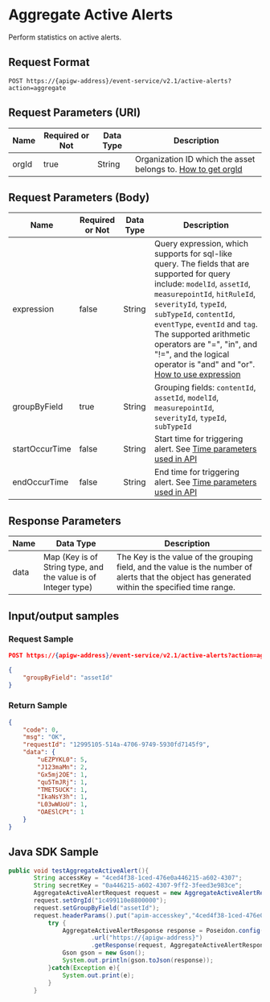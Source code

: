 # Aggregate Active Alerts



 Perform statistics on active alerts.

## Request Format

```
POST https://{apigw-address}/event-service/v2.1/active-alerts?action=aggregate
```

## Request Parameters (URI)

| Name | Required or Not | Data Type | Description |
|---------------|--------|----------|-----------|
| orgId         | true     | String    | Organization ID which the asset belongs to. [How to get orgId](/docs/api/en/latest/api_faqs#how-to-get-organization-id-orgid-orgid)                |
                                                                 

## Request Parameters (Body)
| Name            | Required or Not | Data Type | Description |
|----------------|----------|--------------------|----|
| expression         | false    | String   | Query expression, which supports for sql-like query. The fields that are supported for query include: `modelId`, `assetId`, `measurepointId`, `hitRuleId`, `severityId`, `typeId`, `subTypeId`, `contentId`, `eventType`, `eventId` and `tag`. The supported arithmetic operators are "=", "in", and "!=", and the logical operator is "and" and "or". [How to use expression](/docs/api/en/latest/api_faqs.html#how-to-use-expression)|
| groupByField   | true     | String             | Grouping fields: `contentId`, `assetId`, `modelId`, `measurepointId`, `severityId`, `typeId`, `subTypeId` |
| startOccurTime | false    | String| Start time for triggering alert. See [Time parameters used in API](/docs/api/en/latest/api_faqs.html#time-parameters-used-in-api)    |
| endOccurTime   | false    | String| End time for triggering alert. See [Time parameters used in API](/docs/api/en/latest/api_faqs.html#time-parameters-used-in-api) |



## Response Parameters

| Name | Data Type     | Description          |
|-------|----------------|---------------------------|
| data | Map (Key is of String type, and the value is of Integer type) | The Key is the value of the grouping field, and the value is the number of alerts that the object has generated within the specified time range.|


## Input/output samples

### Request Sample

```json
POST https://{apigw-address}/event-service/v2.1/active-alerts?action=aggregate&orgId=1c499110e8800000

{
	"groupByField": "assetId"
}

```

### Return Sample

```json
{
	"code": 0,
	"msg": "OK",
	"requestId": "12995105-514a-4706-9749-5930fd7145f9",
	"data": {
		"uEZPYKL0": 5,
		"J123maMn": 2,
		"Gx5mj2OE": 1,
		"qu5TmJRj": 1,
		"TMET5UCK": 1,
		"IkaNsY3h": 1,
		"L03wWUoU": 1,
		"OAESlCPt": 1
	}
}

```

## Java SDK Sample

```java
public void testAggregateActiveAlert(){  
       String accessKey = "4ced4f38-1ced-476e0a446215-a602-4307";  
       String secretKey = "0a446215-a602-4307-9ff2-3feed3e983ce";  
       AggregateActiveAlertRequest request = new AggregateActiveAlertRequest();  
       request.setOrgId("1c499110e8800000");  
       request.setGroupByField("assetId");  
       request.headerParams().put("apim-accesskey","4ced4f38-1ced-476e0a446215-a602-4307");  
	       try {  
	           AggregateActiveAlertResponse response = Poseidon.config(PConfig.init().appKey(accessKey).appSecret(secretKey).debug())  
	                   .url("https://{apigw-address}")  
	                   .getResponse(request, AggregateActiveAlertResponse.class);  
	           Gson gson = new Gson();  
	           System.out.println(gson.toJson(response));  
	       }catch(Exception e){  
	           System.out.print(e);  
	       }  
	   }
```